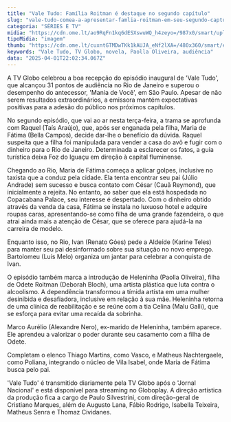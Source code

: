 ```yaml
---
title: "Vale Tudo: Família Roitman é destaque no segundo capítulo"
slug: "vale-tudo-comea-a-apresentar-famlia-roitman-em-seu-segundo-captulo"
categoria: "SÉRIES E TV"
midia: "https://cdn.ome.lt/ao9RqFn1kq6dESXswuWQ_h4zeyo=/987x0/smart/uploads/conteudo/fotos/vale-tudo-segundo-capitulo.png"
tipoMidia: "imagem"
thumb: "https://cdn.ome.lt/cuxntGTMDwTKk1kAUJA_eNf2lXA=/480x360/smart/extras/conteudos/vale-tudo-segundo-capitulo-2.png"
keywords: "Vale Tudo, TV Globo, novela, Paolla Oliveira, audiência"
data: "2025-04-01T22:02:34.067Z"
---
```


A TV Globo celebrou a boa recepção do episódio inaugural de 'Vale Tudo', que alcançou 31 pontos de audiência no Rio de Janeiro e superou o desempenho do antecessor, 'Mania de Você', em São Paulo. Apesar de não serem resultados extraordinários, a emissora mantém expectativas positivas para a adesão do público nos próximos capítulos.

No segundo episódio, que vai ao ar nesta terça-feira, a trama se aprofunda com Raquel (Taís Araújo), que, após ser enganada pela filha, Maria de Fátima (Bella Campos), decide dar-lhe o benefício da dúvida. Raquel suspeita que a filha foi manipulada para vender a casa do avô e fugir com o dinheiro para o Rio de Janeiro. Determinada a esclarecer os fatos, a guia turística deixa Foz do Iguaçu em direção à capital fluminense.

Chegando ao Rio, Maria de Fátima começa a aplicar golpes, inclusive no taxista que a conduz pela cidade. Ela tenta encontrar seu pai (Júlio Andrade) sem sucesso e busca contato com César (Cauã Reymond), que inicialmente a rejeita. No entanto, ao saber que ela está hospedada no Copacabana Palace, seu interesse é despertado. Com o dinheiro obtido através da venda da casa, Fátima se instala no luxuoso hotel e adquire roupas caras, apresentando-se como filha de uma grande fazendeira, o que atrai ainda mais a atenção de César, que se oferece para ajudá-la na carreira de modelo.

Enquanto isso, no Rio, Ivan (Renato Góes) pede a Aldeíde (Karine Teles) para manter seu pai desinformado sobre sua situação no novo emprego. Bartolomeu (Luís Melo) organiza um jantar para celebrar a conquista de Ivan.

O episódio também marca a introdução de Heleninha (Paolla Oliveira), filha de Odete Roitman (Deborah Bloch), uma artista plástica que luta contra o alcoolismo. A dependência transformou a tímida artista em uma mulher desinibida e desafiadora, inclusive em relação à sua mãe. Heleninha retorna de uma clínica de reabilitação e se reúne com a tia Celina (Malu Galli), que se esforça para evitar uma recaída da sobrinha.

Marco Aurélio (Alexandre Nero), ex-marido de Heleninha, também aparece. Ele aprendeu a valorizar o poder durante seu casamento com a filha de Odete.

Completam o elenco Thiago Martins, como Vasco, e Matheus Nachtergaele, como Poliana, integrando o núcleo de Vila Isabel, onde Maria de Fátima busca pelo pai.

'Vale Tudo' é transmitido diariamente pela TV Globo após o 'Jornal Nacional' e está disponível para streaming no Globoplay. A direção artística da produção fica a cargo de Paulo Silvestrini, com direção-geral de Cristiano Marques, além de Augusto Lana, Fábio Rodrigo, Isabella Teixeira, Matheus Senra e Thomaz Cividanes.